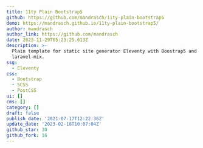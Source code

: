```yaml
---
title: 11ty Plain Bootstrap5
github: https://github.com/mandrasch/11ty-plain-bootstrap5
demo: https://mandrasch.github.io/11ty-plain-bootstrap5/
author: mandrasch
author_link: https://github.com/mandrasch
date: 2023-11-29T05:23:25.613Z
description: >-
  Plain template for static site generator Eleventy with Boostrap5 and
  laravel-mix.
ssg:
  - Eleventy
css:
  - Bootstrap
  - SCSS
  - PostCSS
ui: []
cms: []
category: []
draft: false
publish_date: '2021-07-17T12:22:36Z'
update_date: '2023-02-18T10:07:04Z'
github_star: 30
github_fork: 16
---
```

